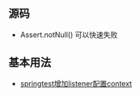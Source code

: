## 源码
- Assert.notNull() 可以快速失败
## 基本用法 
- [springtest增加listener配置context](https://blog.csdn.net/ikevin/article/details/78530097)
